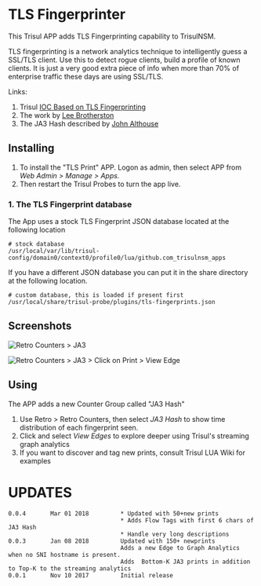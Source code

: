 # TLS Fingerprinter

This Trisul APP adds TLS Fingerprinting capability to TrisulNSM. 

TLS fingerprinting is a network analytics technique to intelligently guess a SSL/TLS client.  Use this to detect rogue clients, build a profile of known clients.  It is just a very good extra piece of info  when more than 70% of enterprise traffic these days are using SSL/TLS. 


Links:
1. Trisul [IOC Based on TLS Fingerprinting](https://github.com/trisulnsm/trisul-scripts/tree/master/lua/frontend_scripts/reassembly/ja3)
2. The work by [Lee Brotherston](https://github.com/synackpse/tls-fingerprinting)
3. The JA3 Hash described by [John Althouse](https://github.com/salesforce/ja3) 


## Installing 

1. To install the "TLS Print" APP. Logon as admin, then select APP from _Web Admin > Manage > Apps._
2. Then restart the Trisul Probes to turn the app live.

### 1. The TLS Fingerprint database 

The App uses a stock TLS Fingerprint JSON database located at  the following location

````
# stock database 
/usr/local/var/lib/trisul-config/domain0/context0/profile0/lua/github.com_trisulnsm_apps
````

If you have a different JSON database you can put it in the share directory at the following location. 

````
# custom database, this is loaded if present first 
/usr/local/share/trisul-probe/plugins/tls-fingerprints.json 
````

## Screenshots 

![Retro Counters > JA3 ](https://raw.githubusercontent.com/trisulnsm/apps/master/analyzers/tls-print/ja3_topk.png?raw=true) 

![Retro Counters > JA3 > Click on Print > View Edge ](https://raw.githubusercontent.com/trisulnsm/apps/master/analyzers/tls-print/ja3_edge.png?raw=true) 



## Using 

The APP adds a new Counter Group called "JA3 Hash"

1. Use Retro > Retro Counters, then select _JA3 Hash_  to show time distribution of each fingerprint seen.
2. Click and select _View Edges_ to explore deeper using Trisul's streaming graph analytics 
3. If you want to discover and tag new prints, consult Trisul LUA Wiki for examples 

UPDATES
=======

````
0.0.4		Mar 01 2018			* Updated with 50+new prints
                                * Adds Flow Tags with first 6 chars of JA3 Hash
								* Handle very long descriptions 
0.0.3		Jan 08 2018			Updated with 150+ newprints 
                                Adds a new Edge to Graph Analytics when no SNI hostname is present.
								Adds  Bottom-K JA3 prints in addition to Top-K to the streaming analytics 
0.0.1		Nov 10 2017			Initial release 
````


